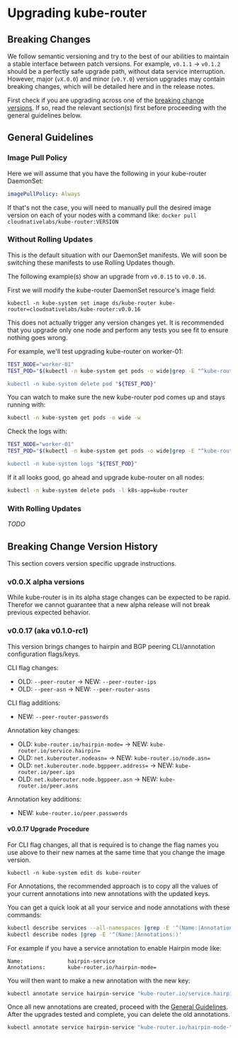 # Upgrading kube-router

## Breaking Changes

We follow semantic versioning and try to the best of our abilities to maintain a
stable interface between patch versions. For example, `v0.1.1` -> `v0.1.2`
should be a perfectly safe upgrade path, without data service interruption.
However, major (`vX.0.0`) and minor (`v0.Y.0`) version upgrades may contain
breaking changes, which will be detailed here and in the release notes.

First check if you are upgrading across one of the
[breaking change versions](#breaking-change-version-history). If so, read the
relevant section(s) first before proceeding with the general guidelines below.

## General Guidelines

### Image Pull Policy
Here we will assume that you have the following in your kube-router DaemonSet:
```yaml
imagePullPolicy: Always
```

If that's not the case, you will need to manually pull the desired image version
on each of your nodes with a command like: `docker pull
cloudnativelabs/kube-router:VERSION`

### Without Rolling Updates

This is the default situation with our DaemonSet manifests. We will soon be
switching these manifests to use Rolling Updates though.

The following example(s) show an upgrade from `v0.0.15` to `v0.0.16`.

First we will modify the kube-router DaemonSet resource's image field:
```
kubectl -n kube-system set image ds/kube-router kube-router=cloudnativelabs/kube-router:v0.0.16
```

This does not actually trigger any version changes yet. It is recommended that
you upgrade only one node and perform any tests you see fit to ensure nothing
goes wrong.

For example, we'll test upgrading kube-router on worker-01:
```sh
TEST_NODE="worker-01"
TEST_POD="$(kubectl -n kube-system get pods -o wide|grep -E "^kube-router.*${TEST_NODE}"|awk '{ print $1 }')

kubectl -n kube-system delete pod "${TEST_POD}"
```

You can watch to make sure the new kube-router pod comes up and stays running
with:
```sh
kubectl -n kube-system get pods -o wide -w
```

Check the logs with:
```sh
TEST_NODE="worker-01"
TEST_POD="$(kubectl -n kube-system get pods -o wide|grep -E "^kube-router.*${TEST_NODE}"|awk '{ print $1 }')

kubectl -n kube-system logs "${TEST_POD}"
```

If it all looks good, go ahead and upgrade kube-router on all nodes:
```sh
kubectl -n kube-system delete pods -l k8s-app=kube-router
```

### With Rolling Updates

*TODO*

## Breaking Change Version History

This section covers version specific upgrade instructions.

### v0.0.X alpha versions

While kube-router is in its alpha stage changes can be expected to be rapid.
Therefor we cannot guarantee that a new alpha release will not break previous
expected behavior.

### v0.0.17 (aka v0.1.0-rc1)

This version brings changes to hairpin and BGP peering CLI/annotation
configuration flags/keys.

CLI flag changes:
- OLD: `--peer-router` -> NEW: `--peer-router-ips`
- OLD: `--peer-asn` -> NEW: `--peer-router-asns`

CLI flag additions:
- NEW: `--peer-router-passwords`

Annotation key changes:
- OLD: `kube-router.io/hairpin-mode=` -> NEW:
  `kube-router.io/service.hairpin=`
- OLD: `net.kuberouter.nodeasn=` -> NEW: `kube-router.io/node.asn=`
- OLD: `net.kuberouter.node.bgppeer.address=` -> NEW: `kube-router.io/peer.ips`
- OLD: `net.kuberouter.node.bgppeer.asn` -> NEW: `kube-router.io/peer.asns`

Annotation key additions:
- NEW: `kube-router.io/peer.passwords`

#### v0.0.17 Upgrade Procedure

For CLI flag changes, all that is required is to change the flag names you use
above to their new names at the same time that you change the image version.
```
kubectl -n kube-system edit ds kube-router
```

For Annotations, the recommended approach is to copy all the values of
your current annotations into new annotations with the updated keys.

You can get a quick look at all your service and node annotations with these
commands:
```sh
kubectl describe services --all-namespaces |grep -E '^(Name:|Annotations:)'
kubectl describe nodes |grep -E '^(Name:|Annotations:)'
```

For example if you have a service annotation to enable Hairpin mode like:
```
Name:              hairpin-service
Annotations:       kube-router.io/hairpin-mode=
```

You will then want to make a new annotation with the new key:
```sh
kubectl annotate service hairpin-service "kube-router.io/service.hairpin="
```

Once all new annotations are created, proceed with the
[General Guidelines](#general-guidelines). After the upgrades tested and
complete, you can delete the old annotations.
```sh
kubectl annotate service hairpin-service "kube-router.io/hairpin-mode-"
```
